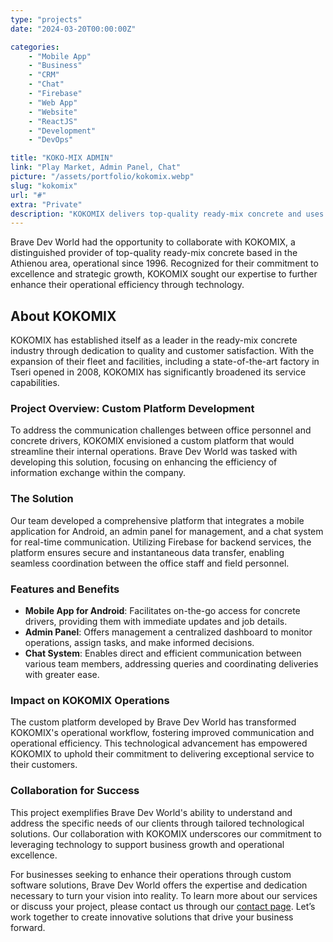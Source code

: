 ```yaml
---
type: "projects"
date: "2024-03-20T00:00:00Z"

categories: 
    - "Mobile App"
    - "Business"
    - "CRM"
    - "Chat"
    - "Firebase"
    - "Web App"
    - "Website"
    - "ReactJS"
    - "Development"
    - "DevOps"

title: "KOKO-MIX ADMIN"
link: "Play Market, Admin Panel, Chat"
picture: "/assets/portfolio/kokomix.webp"
slug: "kokomix"
url: "#"
extra: "Private"
description: "KOKOMIX delivers top-quality ready-mix concrete and uses cutting-edge technology and strategic expansion to meet the increasing demands of its customers."
---
```

Brave Dev World had the opportunity to collaborate with KOKOMIX, a distinguished provider of top-quality ready-mix concrete based in the Athienou area, operational since 1996. Recognized for their commitment to excellence and strategic growth, KOKOMIX sought our expertise to further enhance their operational efficiency through technology.

## About KOKOMIX
KOKOMIX has established itself as a leader in the ready-mix concrete industry through dedication to quality and customer satisfaction. With the expansion of their fleet and facilities, including a state-of-the-art factory in Tseri opened in 2008, KOKOMIX has significantly broadened its service capabilities.

### Project Overview: Custom Platform Development
To address the communication challenges between office personnel and concrete drivers, KOKOMIX envisioned a custom platform that would streamline their internal operations. Brave Dev World was tasked with developing this solution, focusing on enhancing the efficiency of information exchange within the company.

### The Solution
Our team developed a comprehensive platform that integrates a mobile application for Android, an admin panel for management, and a chat system for real-time communication. Utilizing Firebase for backend services, the platform ensures secure and instantaneous data transfer, enabling seamless coordination between the office staff and field personnel.

### Features and Benefits
- **Mobile App for Android**: Facilitates on-the-go access for concrete drivers, providing them with immediate updates and job details.
- **Admin Panel**: Offers management a centralized dashboard to monitor operations, assign tasks, and make informed decisions.
- **Chat System**: Enables direct and efficient communication between various team members, addressing queries and coordinating deliveries with greater ease.

### Impact on KOKOMIX Operations
The custom platform developed by Brave Dev World has transformed KOKOMIX's operational workflow, fostering improved communication and operational efficiency. This technological advancement has empowered KOKOMIX to uphold their commitment to delivering exceptional service to their customers.

### Collaboration for Success
This project exemplifies Brave Dev World's ability to understand and address the specific needs of our clients through tailored technological solutions. Our collaboration with KOKOMIX underscores our commitment to leveraging technology to support business growth and operational excellence.

For businesses seeking to enhance their operations through custom software solutions, Brave Dev World offers the expertise and dedication necessary to turn your vision into reality. To learn more about our services or discuss your project, please contact us through our [contact page](/contact-us). Let’s work together to create innovative solutions that drive your business forward.